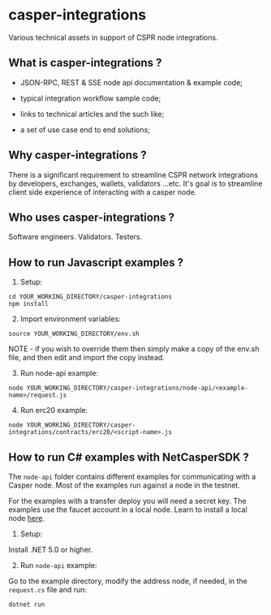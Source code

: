 casper-integrations
===============

Various technical assets in support of CSPR node integrations.


What is casper-integrations ?
--------------------------------------

- JSON-RPC, REST & SSE node api documentation & example code;

- typical integration workflow sample code;

- links to technical articles and the such like;

- a set of use case end to end solutions;


Why casper-integrations ?
--------------------------------------

There is a significant requirement to streamline CSPR network integrations by developers, exchanges, wallets, validators ...etc.  It's goal is to streamline client side experience of interacting with a casper node.


Who uses casper-integrations ?
--------------------------------------

Software engineers.  Validators.  Testers.


How to run Javascript examples ?
--------------------------------------

1.  Setup:

```
cd YOUR_WORKING_DIRECTORY/casper-integrations
npm install
```

2.  Import environment variables:

```
source YOUR_WORKING_DIRECTORY/env.sh
```

NOTE - if you wish to override them then simply make a copy of the env.sh file, and then edit and import the copy instead.

3.  Run node-api example:

```
node YOUR_WORKING_DIRECTORY/casper-integrations/node-api/<example-name>/request.js
```

4.  Run erc20 example:

```
node YOUR_WORKING_DIRECTORY/casper-integrations/contracts/erc20/<script-name>.js
```

How to run C# examples with NetCasperSDK ?
------------------------------------------

The `node-api` folder contains different examples for communicating with a Casper node. Most of the examples run against a node in the testnet. 

For the examples with a transfer deploy you will need a secret key. The examples use the faucet account in a local node. Learn to install a local node [here](https://docs.casperlabs.io/en/latest/dapp-dev-guide/setup-nctl.html).

1.  Setup:

Install .NET 5.0 or higher. 

2.  Run `node-api` example:

Go to the example directory, modify the address node, if needed, in the `request.cs` file and run:

```
dotnet run
```
